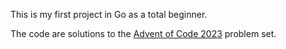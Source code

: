This is my first project in Go as a total beginner. 

The code are solutions to the [Advent of Code 2023](https://adventofcode.com/2023) problem set. 
